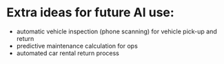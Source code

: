  # Extra ideas for future AI use:

- automatic vehicle inspection (phone scanning) for vehicle pick-up and return
- predictive maintenance calculation for ops
- automated car rental return process



